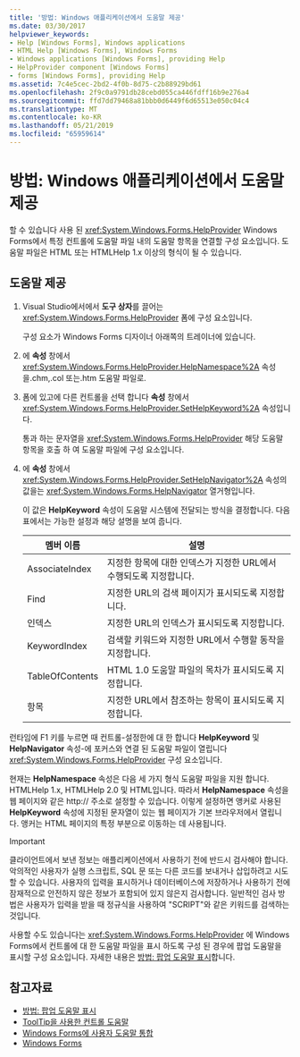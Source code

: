 ```yaml
---
title: '방법: Windows 애플리케이션에서 도움말 제공'
ms.date: 03/30/2017
helpviewer_keywords:
- Help [Windows Forms], Windows applications
- HTML Help [Windows Forms], Windows Forms
- Windows applications [Windows Forms], providing Help
- HelpProvider component [Windows Forms]
- forms [Windows Forms], providing Help
ms.assetid: 7c4e5cec-2bd2-4f0b-8d75-c2b88929bd61
ms.openlocfilehash: 2f9c0a9791db28cebd055ca446fdff16b9e276a4
ms.sourcegitcommit: ffd7dd79468a81bbb0d6449f6d65513e050c04c4
ms.translationtype: MT
ms.contentlocale: ko-KR
ms.lasthandoff: 05/21/2019
ms.locfileid: "65959614"
---
```

# <a name="how-to-provide-help-in-a-windows-application"></a>방법: Windows 애플리케이션에서 도움말 제공

할 수 있습니다 사용 된 <xref:System.Windows.Forms.HelpProvider> Windows Forms에서 특정 컨트롤에 도움말 파일 내의 도움말 항목을 연결할 구성 요소입니다. 도움말 파일은 HTML 또는 HTMLHelp 1.x 이상의 형식이 될 수 있습니다.

## <a name="provide-help"></a>도움말 제공

1. Visual Studio에서에서 **도구 상자**를 끌어는 <xref:System.Windows.Forms.HelpProvider> 폼에 구성 요소입니다.

     구성 요소가 Windows Forms 디자이너 아래쪽의 트레이너에 있습니다.

2. 에 **속성** 창에서 <xref:System.Windows.Forms.HelpProvider.HelpNamespace%2A> 속성을.chm,.col 또는.htm 도움말 파일로.

3. 폼에 있고에 다른 컨트롤을 선택 합니다 **속성** 창에서 <xref:System.Windows.Forms.HelpProvider.SetHelpKeyword%2A> 속성입니다.

     통과 하는 문자열을 <xref:System.Windows.Forms.HelpProvider> 해당 도움말 항목을 호출 하 여 도움말 파일에 구성 요소입니다.

4. 에 **속성** 창에서 <xref:System.Windows.Forms.HelpProvider.SetHelpNavigator%2A> 속성의 값을는 <xref:System.Windows.Forms.HelpNavigator> 열거형입니다.

     이 값은 **HelpKeyword** 속성이 도움말 시스템에 전달되는 방식을 결정합니다. 다음 표에서는 가능한 설정과 해당 설명을 보여 줍니다.

    |멤버 이름|설명|
    |-----------------|-----------------|
    |AssociateIndex|지정한 항목에 대한 인덱스가 지정한 URL에서 수행되도록 지정합니다.|
    |Find|지정한 URL의 검색 페이지가 표시되도록 지정합니다.|
    |인덱스|지정한 URL의 인덱스가 표시되도록 지정합니다.|
    |KeywordIndex|검색할 키워드와 지정한 URL에서 수행할 동작을 지정합니다.|
    |TableOfContents|HTML 1.0 도움말 파일의 목차가 표시되도록 지정합니다.|
    |항목|지정한 URL에서 참조하는 항목이 표시되도록 지정합니다.|

 런타임에 F1 키를 누르면 때 컨트롤-설정한에 대 한 합니다 **HelpKeyword** 및 **HelpNavigator** 속성-에 포커스와 연결 된 도움말 파일이 열립니다 <xref:System.Windows.Forms.HelpProvider> 구성 요소입니다.

 현재는 **HelpNamespace** 속성은 다음 세 가지 형식 도움말 파일을 지원 합니다. HTMLHelp 1.x, HTMLHelp 2.0 및 HTML입니다. 따라서 **HelpNamespace** 속성을 웹 페이지와 같은 http:// 주소로 설정할 수 있습니다. 이렇게 설정하면 앵커로 사용된 **HelpKeyword** 속성에 지정된 문자열이 있는 웹 페이지가 기본 브라우저에서 열립니다. 앵커는 HTML 페이지의 특정 부분으로 이동하는 데 사용됩니다.

> [!IMPORTANT]
> 클라이언트에서 보낸 정보는 애플리케이션에서 사용하기 전에 반드시 검사해야 합니다. 악의적인 사용자가 실행 스크립트, SQL 문 또는 다른 코드를 보내거나 삽입하려고 시도할 수 있습니다. 사용자의 입력을 표시하거나 데이터베이스에 저장하거나 사용하기 전에 잠재적으로 안전하지 않은 정보가 포함되어 있지 않은지 검사합니다. 일반적인 검사 방법은 사용자가 입력을 받을 때 정규식을 사용하여 "SCRIPT"와 같은 키워드를 검색하는 것입니다.

사용할 수도 있습니다는 <xref:System.Windows.Forms.HelpProvider> 에 Windows Forms에서 컨트롤에 대 한 도움말 파일을 표시 하도록 구성 된 경우에 팝업 도움말을 표시할 구성 요소입니다. 자세한 내용은 [방법: 팝업 도움말 표시](how-to-display-pop-up-help.md)합니다.

## <a name="see-also"></a>참고자료

- [방법: 팝업 도움말 표시](how-to-display-pop-up-help.md)
- [ToolTip을 사용한 컨트롤 도움말](control-help-using-tooltips.md)
- [Windows Forms에 사용자 도움말 통합](integrating-user-help-in-windows-forms.md)
- [Windows Forms](../index.md)
